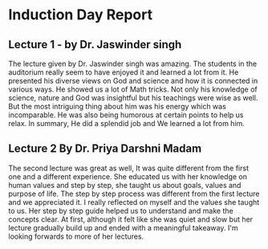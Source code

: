 # Induction Day Report
## Lecture 1 - by Dr. Jaswinder singh
The lecture given by Dr. Jaswinder singh was amazing. The students in the auditorium really seem to have enjoyed it and learned a lot from it. He presented his diverse views on God and science and how it is connected in various ways. He showed us a lot of Math tricks. Not only his knowledge of science, nature and God was insightful but his teachings were wise as well. But the most intriguing thing about him was his energy which was incomparable. He was also being humorous at certain points to help us relax. In summary, He did a splendid job and We learned a lot from him.

## Lecture 2 By Dr. Priya Darshni Madam
The second lecture was great as well, It was quite different from the first one and a different experience. She educated us with her knowledge on human values and step by step, she taught us about goals, values and purpose of life. The step by step process was different from the first lecture and we appreciated it. I really reflected on myself and the values she taught to us. Her step by step guide helped us to understand and make the concepts clear. At first, although it felt like she was quiet and slow but her lecture gradually build up and ended with a meaningful takeaway. I'm looking forwards to more of her lectures.
